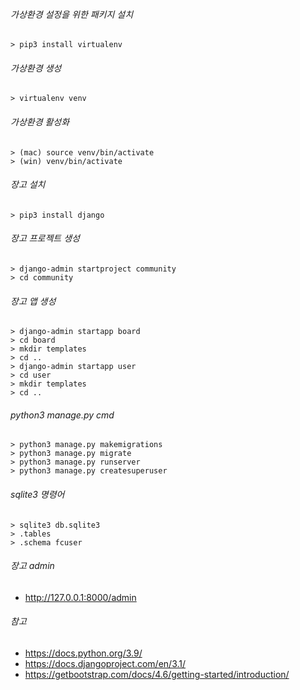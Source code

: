 ###### 가상환경 설정을 위한 패키지 설치
```
> pip3 install virtualenv
```

###### 가상환경 생성
```
> virtualenv venv
```

###### 가상환경 활성화
```
> (mac) source venv/bin/activate
> (win) venv/bin/activate
```

###### 장고 설치
```
> pip3 install django
```

###### 장고 프로젝트 생성
```
> django-admin startproject community
> cd community
```

###### 장고 앱 생성
```
> django-admin startapp board
> cd board
> mkdir templates
> cd ..
> django-admin startapp user
> cd user
> mkdir templates
> cd ..
```

###### python3 manage.py cmd   
```
> python3 manage.py makemigrations
> python3 manage.py migrate
> python3 manage.py runserver
> python3 manage.py createsuperuser
```

###### sqlite3 명령어 
```
> sqlite3 db.sqlite3
> .tables
> .schema fcuser
```

###### 장고 admin
* http://127.0.0.1:8000/admin

###### 참고
* https://docs.python.org/3.9/
* https://docs.djangoproject.com/en/3.1/
* https://getbootstrap.com/docs/4.6/getting-started/introduction/